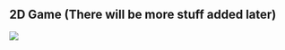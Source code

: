 ## 2D Game (There will be more stuff added later)
![](https://tokei.rs/b1/github/luut189/2DGame?category=code)
